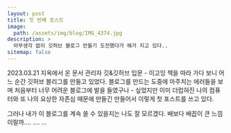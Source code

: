 ```yaml
---
layout: post
title: 첫 번째 포스트
image: 
  path: /assets/img/blog/IMG_4374.jpg
description: >
  아무생각 없이 깃허브 블로그 만들기 도전했다가 해가 지고 있다..
sitemap: false
---
```


2023.03.21
지옥에서 온 문서 관리자 깃&깃허브 입문 - 이고잉 책을 따라 가다 보니 어느 순간 깃허브 블리그를 만들고 있었다.
블로그를 만드는 도중에 마주치는 에러들을 보며 처음부터 너무 어려운 블로그에 발을 들였구나 - 싶었지만 이미 더럽혀진 나의 컴퓨터와 또 나의 요상한 자존심 때문에
만들긴 만들어서 이렇게 첫 포스트를 쓰고 있다.

그러나 내가 이 블로그를 계속 쓸 수 있을지는 나도 잘 모르겠다.
배보다 배꼽이 큰 느낌이랄까.... .... ...
